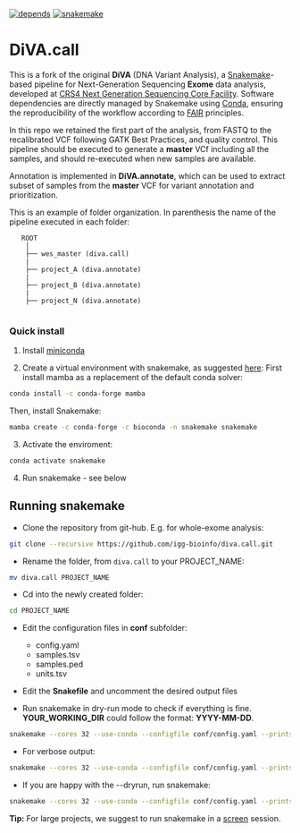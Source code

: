 [![depends](https://img.shields.io/badge/depends%20from-bioconda-brightgreen.svg)](http://bioconda.github.io/)
[![snakemake](https://img.shields.io/badge/snakemake-5.3-brightgreen.svg)](https://snakemake.readthedocs.io/en/stable/)

# DiVA.call

This is a fork of the original **DiVA** (DNA Variant Analysis), a [Snakemake](https://snakemake.readthedocs.io/en/stable/)-based pipeline for Next-Generation Sequencing **Exome** data analysis, developed at [CRS4 Next Generation Sequencing Core Facility](http://next.crs4.it). Software dependencies are directly managed by Snakemake using [Conda](https://docs.conda.io/en/latest/miniconda.html), ensuring the reproducibility of the workflow according to [FAIR](https://www.go-fair.org/fair-principles/) principles.

In this repo we retained the first part of the analysis, from FASTQ to the recalibrated VCF following GATK Best Practices, and quality control. This pipeline should be executed to generate a **master** VCf including all the samples, and should re-executed when new samples are available.

Annotation is implemented in **DiVA.annotate**, which can be used to extract subset of samples from the **master** VCF for variant annotation and prioritization.

This is an example of folder organization. In parenthesis the name of the pipeline executed in each folder: 

```
   ROOT
    │
    ├── wes_master (diva.call)
    |
    ├── project_A (diva.annotate)
    |
    ├── project_B (diva.annotate)
    |
    ├── project_N (diva.annotate)
    
```

### Quick install

 1. Install [miniconda](https://docs.conda.io/en/latest/miniconda.html)

 2. Create a virtual environment with snakemake, as suggested [here](https://snakemake.readthedocs.io/en/stable/getting_started/installation.html):
First install mamba as a replacement of the default conda solver:
```bash
conda install -c conda-forge mamba
```
Then, install Snakemake:
```bash
mamba create -c conda-forge -c bioconda -n snakemake snakemake
```

 3. Activate the enviroment:
```bash
conda activate snakemake
```

 4. Run snakemake - see below

## Running snakemake
 * Clone the repository from git-hub. E.g. for whole-exome analysis:
```bash
git clone --recursive https://github.com/igg-bioinfo/diva.call.git
```

 * Rename the folder, from `diva.call` to your PROJECT_NAME:
```bash
mv diva.call PROJECT_NAME
```

 * Cd into the newly created folder:
```bash
cd PROJECT_NAME
```

 * Edit the configuration files in **conf** subfolder:
   * config.yaml
   * samples.tsv
   * samples.ped
   * units.tsv

 * Edit the **Snakefile** and uncomment the desired output files

 * Run snakemake in dry-run mode to check if everything is fine. **YOUR_WORKING_DIR** could follow the format: **YYYY-MM-DD**.
```bash
snakemake --cores 32 --use-conda --configfile conf/config.yaml --printshellcmds -d YOUR_WORKING_DIR --rerun-incomplete --keep-going --dryrun
```

 * For verbose output:
```bash
snakemake --cores 32 --use-conda --configfile conf/config.yaml --printshellcmds -d YOUR_WORKING_DIR --rerun-incomplete --keep-going --verbose --reason --dryrun
```

 * If you are happy with the --dryrun, run snakemake:
```bash
snakemake --cores 32 --use-conda --configfile conf/config.yaml --printshellcmds -d YOUR_WORKING_DIR --rerun-incomplete --keep-going
```

**Tip:** For large projects, we suggest to run snakemake in a [screen](https://linux.die.net/man/1/screen) session.

